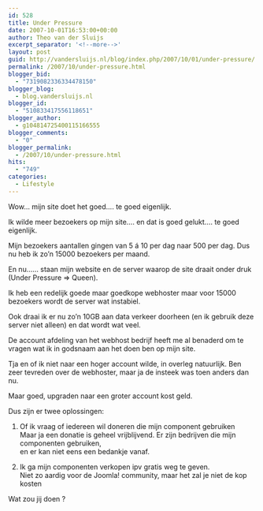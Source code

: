 ```yaml
---
id: 528
title: Under Pressure
date: 2007-10-01T16:53:00+00:00
author: Theo van der Sluijs
excerpt_separator: '<!--more-->'
layout: post
guid: http://vandersluijs.nl/blog/index.php/2007/10/01/under-pressure/
permalink: /2007/10/under-pressure.html
blogger_bid:
  - "7319082336334478150"
blogger_blog:
  - blog.vandersluijs.nl
blogger_id:
  - "510833417556118651"
blogger_author:
  - g104814725400115166555
blogger_comments:
  - "0"
blogger_permalink:
  - /2007/10/under-pressure.html
hits:
  - "749"
categories:
  - Lifestyle
---
```

Wow… mijn site doet het goed…. te goed eigenlijk.

Ik wilde meer bezoekers op mijn site…. en dat is goed gelukt…. te goed eigenlijk.

Mijn bezoekers aantallen gingen van 5 á 10 per dag naar 500 per dag. Dus nu heb ik zo’n 15000 bezoekers per maand.

En nu…… staan mijn website en de server waarop de site draait onder druk (Under Pressure => Queen).

Ik heb een redelijk goede maar goedkope webhoster maar voor 15000 bezoekers wordt de server wat instabiel.

Ook draai ik er nu zo’n 10GB aan data verkeer doorheen (en ik gebruik deze server niet alleen) en dat wordt wat veel.

De account afdeling van het webhost bedrijf heeft me al benaderd om te vragen wat ik in godsnaam aan het doen ben op mijn site.

Tja en of ik niet naar een hoger account wilde, in overleg natuurlijk. Ben zeer tevreden over de webhoster, maar ja de insteek was toen anders dan nu.

Maar goed, upgraden naar een groter account kost geld.

Dus zijn er twee oplossingen:

1. Of ik vraag of iedereen wil doneren die mijn component gebruiken    
Maar ja een donatie is geheel vrijblijvend. Er zijn bedrijven die mijn componenten gebruiken,     
en er kan niet eens een bedankje vanaf.

2. Ik ga mijn componenten verkopen ipv gratis weg te geven.    
Niet zo aardig voor de Joomla! community, maar het zal je niet de kop kosten

Wat zou jij doen ?